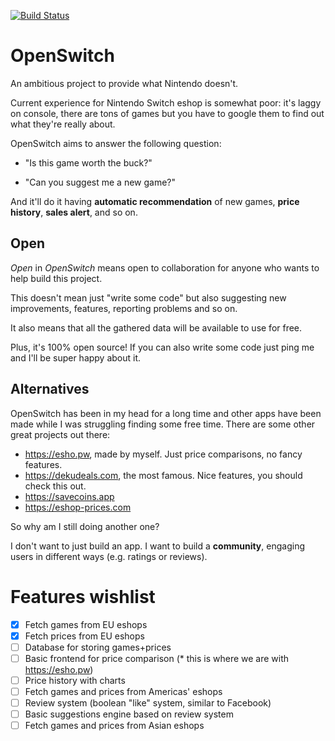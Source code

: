 [![Build Status](https://travis-ci.com/Pitasi/openswitch.svg?branch=develop)](https://travis-ci.com/Pitasi/openswitch)

# OpenSwitch

An ambitious project to provide what Nintendo doesn't.

Current experience for Nintendo Switch eshop is somewhat poor: it's laggy on
console, there are tons of games but you have to google them to find out what
they're really about.

OpenSwitch aims to answer the following question:

- "Is this game worth the buck?"

- "Can you suggest me a new game?"

And it'll do it having **automatic recommendation** of new games, **price
history**, **sales alert**, and so on.


## Open

*Open* in *OpenSwitch* means open to collaboration for anyone who wants to help
build this project.

This doesn't mean just "write some code" but also suggesting new improvements,
features, reporting problems and so on.

It also means that all the gathered data will be available to use for free.

Plus, it's 100% open source! If you can also write some code just ping me and
I'll be super happy about it.


## Alternatives

OpenSwitch has been in my head for a long time and other apps have been
made while I was struggling finding some free time. There are some other great
projects out there:

- https://esho.pw, made by myself. Just price comparisons, no fancy features.
- https://dekudeals.com, the most famous. Nice features, you should check this
  out.
- https://savecoins.app
- https://eshop-prices.com

So why am I still doing another one?

I don't want to just build an app. I want to build a **community**, engaging
users in different ways (e.g. ratings or reviews).


# Features wishlist

- [x] Fetch games from EU eshops
- [x] Fetch prices from EU eshops
- [ ] Database for storing games+prices
- [ ] Basic frontend for price comparison (* this is where we are with https://esho.pw)
- [ ] Price history with charts
- [ ] Fetch games and prices from Americas' eshops
- [ ] Review system (boolean "like" system, similar to Facebook)
- [ ] Basic suggestions engine based on review system
- [ ] Fetch games and prices from Asian eshops
